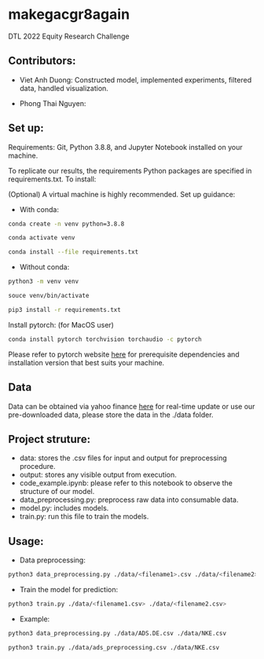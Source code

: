 # makegacgr8again
DTL 2022 Equity Research Challenge

## Contributors:
* Viet Anh Duong:
Constructed model, implemented experiments, filtered data, handled visualization.

* Phong Thai Nguyen:

## Set up:
Requirements: Git, Python 3.8.8, and Jupyter Notebook installed on your machine.

To replicate our results, the requirements Python packages are specified in requirements.txt. To install: 

(Optional) A virtual machine is highly recommended. Set up guidance:
* With conda:
```bash
conda create -n venv python=3.8.8
```
```bash
conda activate venv
```
```bash
conda install --file requirements.txt
```

* Without conda:
```bash
python3 -m venv venv
```
```bash
souce venv/bin/activate
```
```bash
pip3 install -r requirements.txt
```

Install pytorch: (for MacOS user)
```bash
conda install pytorch torchvision torchaudio -c pytorch
```
Please refer to pytorch website [here](https://pytorch.org/) for prerequisite dependencies and installation version that best suits your machine.

## Data
Data can be obtained via yahoo finance [here](https://sg.finance.yahoo.com/quote/ADS.DE/history?period1=1614687222&period2=1646223222&interval=1d&filter=history&frequency=1d&includeAdjustedClose=true) for real-time update or use our pre-downloaded data, please store the data in the ./data folder.

## Project struture:
* data: stores the .csv files for input and output for preprocessing procedure.
* output: stores any visible output from execution.
* code_example.ipynb: please refer to this notebook to observe the structure of our model.
* data_preprocessing.py: preprocess raw data into consumable data.
* model.py: includes models.
* train.py: run this file to train the models.

## Usage:
* Data preprocessing:
```bash
python3 data_preprocessing.py ./data/<filename1>.csv ./data/<filename2>.csv
```
* Train the model for prediction:
```bash
python3 train.py ./data/<filename1.csv> ./data/<filename2.csv>
```

* Example:
```bash
python3 data_preprocessing.py ./data/ADS.DE.csv ./data/NKE.csv
```
```bash
python3 train.py ./data/ads_preprocessing.csv ./data/NKE.csv
```